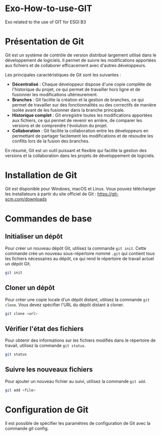 # Exo-How-to-use-GIT
Exo related to the use of GIT for ESGI B3

# Présentation de Git

Git est un système de contrôle de version distribué largement utilisé dans le développement de logiciels. Il permet de suivre les modifications apportées aux fichiers et de collaborer efficacement avec d'autres développeurs.

Les principales caractéristiques de Git sont les suivantes :

- **Décentralisé** : Chaque développeur dispose d'une copie complète de l'historique du projet, ce qui permet de travailler hors ligne et de fusionner les modifications ultérieurement.
- **Branches** : Git facilite la création et la gestion de branches, ce qui permet de travailler sur des fonctionnalités ou des correctifs de manière isolée avant de les fusionner dans la branche principale.
- **Historique complet** : Git enregistre toutes les modifications apportées aux fichiers, ce qui permet de revenir en arrière, de comparer les versions et de comprendre l'évolution du projet.
- **Collaboration** : Git facilite la collaboration entre les développeurs en permettant de partager facilement les modifications et de résoudre les conflits lors de la fusion des branches.

En résumé, Git est un outil puissant et flexible qui facilite la gestion des versions et la collaboration dans les projets de développement de logiciels.

# Installation de Git

Git est disponible pour Windows, macOS et Linux. Vous pouvez télécharger les installateurs à partir du site officiel de Git : https://git-scm.com/downloads

# Commandes de base

## Initialiser un dépôt

Pour créer un nouveau dépôt Git, utilisez la commande `git init`. Cette commande crée un nouveau sous-répertoire nommé `.git` qui contient tous les fichiers nécessaires au dépôt, ce qui rend le répertoire de travail actuel un dépôt Git.

```bash
git init
```

## Cloner un dépôt

Pour créer une copie locale d'un dépôt distant, utilisez la commande `git clone`. Vous devez spécifier l'URL du dépôt distant à cloner.

```bash
git clone <url>
```

## Vérifier l'état des fichiers

Pour obtenir des informations sur les fichiers modifiés dans le répertoire de travail, utilisez la commande `git status`.

```bash
git status
```

## Suivre les nouveaux fichiers

Pour ajouter un nouveau fichier au suivi, utilisez la commande `git add`.

```bash
git add <file>
```


# Configuration de Git

Il est possible de spécifier les paramètres de configuration de Git avec la commande git config.
